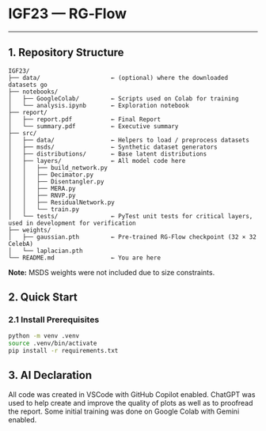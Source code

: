 # IGF23 — RG‑Flow

---

## 1. Repository Structure

```
IGF23/
├── data/                    ← (optional) where the downloaded datasets go
├── notebooks/
│   ├── GoogleColab/         ← Scripts used on Colab for training
│   └── analysis.ipynb       ← Exploration notebook
├── report/
│   ├── report.pdf           ← Final Report
│   └── summary.pdf          ← Executive summary
├── src/
│   ├── data/                ← Helpers to load / preprocess datasets
│   ├── msds/                ← Synthetic dataset generators
│   ├── distributions/       ← Base latent distributions
│   ├── layers/              ← All model code here
│   │   ├── build_network.py
│   │   ├── Decimator.py
│   │   ├── Disentangler.py
│   │   ├── MERA.py
│   │   ├── RNVP.py
│   │   ├── ResidualNetwork.py
│   │   └── train.py
│   └── tests/               ← PyTest unit tests for critical layers, used in development for verification
├── weights/
│   ├── gaussian.pth         ← Pre‑trained RG‑Flow checkpoint (32 × 32 CelebA)
│   └── laplacian.pth
└── README.md                ← You are here
```

**Note:** MSDS weights were not included due to size constraints.

## 2. Quick Start

### 2.1 Install Prerequisites

```bash
python -m venv .venv
source .venv/bin/activate
pip install -r requirements.txt
```

## 3. AI Declaration

All code was created in VSCode with GitHub Copilot enabled. ChatGPT was used to help create and improve the quality of plots as well as to proofread the report. Some initial training was done on Google Colab with Gemini enabled.
